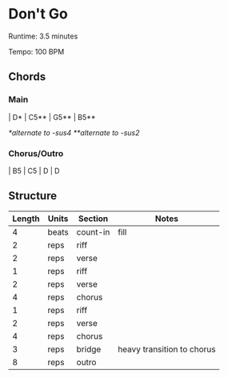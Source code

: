 Don't Go
========

Runtime: 3.5 minutes

Tempo: 100 BPM

Chords
------

### Main

| D\* | C5\*\* | G5\*\* | B5\*\*

*\*alternate to -sus4*
*\*\*alternate to -sus2*

### Chorus/Outro

| B5 | C5 | D | D

Structure
---------

| Length | Units | Section      | Notes                      |
|--------|-------|--------------|----------------------------|
| 4      | beats | count-in     | fill                       |
| 2      | reps  | riff         |                            |
| 2      | reps  | verse        |                            |
| 1      | reps  | riff         |                            |
| 2      | reps  | verse        |                            |
| 4      | reps  | chorus       |                            |
| 1      | reps  | riff         |                            |
| 2      | reps  | verse        |                            |
| 4      | reps  | chorus       |                            |
| 3      | reps  | bridge       | heavy transition to chorus |
| 8      | reps  | outro        |                            |
